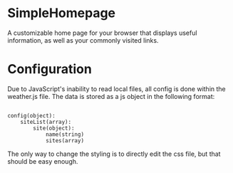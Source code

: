 # SimpleHomepage
A customizable home page for your browser that displays useful information, as well as your commonly visited links.

# Configuration

Due to JavaScript's inability to read local files, all config is done within the weather.js file. The data is stored as a js object in the following format:

<p><code>
config(object):
    siteList(array):
        site(object):
            name(string)
            sites(array)
</code></p>

The only way to change the styling is to directly edit the css file, but that should be easy enough.
